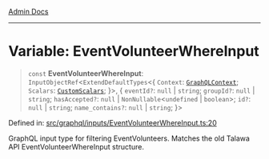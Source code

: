 [Admin Docs](/)

***

# Variable: EventVolunteerWhereInput

> `const` **EventVolunteerWhereInput**: `InputObjectRef`\<`ExtendDefaultTypes`\<\{ `Context`: [`GraphQLContext`](../../../context/type-aliases/GraphQLContext.md); `Scalars`: [`CustomScalars`](../../../scalars/type-aliases/CustomScalars.md); \}\>, \{ `eventId?`: `null` \| `string`; `groupId?`: `null` \| `string`; `hasAccepted?`: `null` \| `NonNullable`\<`undefined` \| `boolean`\>; `id?`: `null` \| `string`; `name_contains?`: `null` \| `string`; \}\>

Defined in: [src/graphql/inputs/EventVolunteerWhereInput.ts:20](https://github.com/Sourya07/talawa-api/blob/3df16fa5fb47e8947dc575f048aef648ae9ebcf8/src/graphql/inputs/EventVolunteerWhereInput.ts#L20)

GraphQL input type for filtering EventVolunteers.
Matches the old Talawa API EventVolunteerWhereInput structure.
